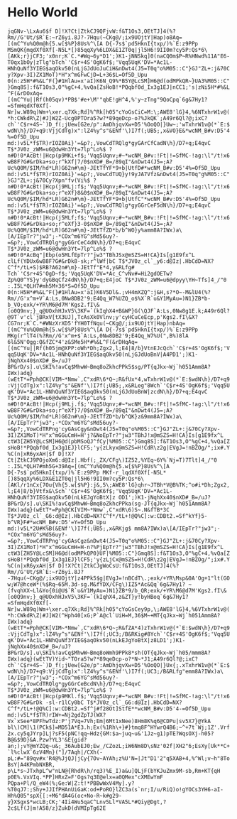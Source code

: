# Hello World

```jqGNv-\LxAu6$f D]!X?Ct|ZtkCJ9QFjvW:f&T1Os3,OEtTJ]4(%?Rm//G'Ut/$R`E:~rZ6yi.8J?-7Hqu(~CKg@/;ix9UOjtY|Hap)o8Aq=[(mC^Yu%Q0m@h{5.w[$%P}8Us%^\[A D{-7s$`pd5HknI{txp/)%`E:z9PPp MSmQK{mqdXf0Xf[-N5L*[)85qqXy%6LDX&E1ZT0q|jl5H6!9II0m?cy5P:Qs*6\[AKk;r}jCF3;'x0nr;K`C.*#Wq~6y*D1';)K1-jNNSkq]0(naCQ0m$P~R%HNwd%11A"E6-T0qx1bOy|zTlg"bTch`'C$r+4S'OgK6f$;'Vqq5UqK'DV=*Ac1L-HNhQuNf3YIEG$aqOkv50(nLjGJdUoJuCiH&nDwt4(J5=T0q"o%M05::C"}GJ"ZL+:j&70Cy?Xpv-3I)ZX1MoT)*H"x^mGFwCjD=L+36$L=Of5D_Upu 0(n:z5H*#%&L^F(}#1HlAu=x'aI)K6N_Q9%*B5Y@LcSM]H6@d(odMPkQR~}UA3%M05::C"}Gmq8S]:f&T1Os3,O"%gC+4,%vQa[ZsHoB!*PQqbf0d_Ix3g1EJ|nCC1;'s|zNi5H*#%&L^F(&rDOxAq=[(mC^Yu||Rf(h05qv)*PB$'#e+\M'"qbE!gH^4,%'y~zTng"9QoCpq`6g&7Hy1?=SfmHqdXf0Xf[-Nr]w.W89q)Wm+\xer.q7Xk;Rd]%^Rk[h05"cYoGsCiC=M:\;AWE8'lG}4,%6NTxhrW1v@(*h:CWkdR\Z|#J]W2Z-Ucg0PTOra5?w?*89qeDcp-o?%JkQK`;A49r6Ql?@;ixC?ch`'C$r+4S~`)D_f(;jUew[G2e/p":AmDhjqvXw+D5'%OoQO|}Uw~;'wTxhrW1v@(*`E:$wdN\h}/D7+q9:VjjCdTg)x":lZ4%y^s"&ENf'\)I7f(;UB5;,x&VO}E&*wcNM_B#v:D5'4%=Of5D_Upu md:)v5L*f$TR)rIOZ0Ai}'=&p?;,VowCdTRQlg*gyGArCfCadN\h}/D7+q;E4qvC T$*JV0z_zWM=u6@dwHn3Yt=7lp^Lo%$ ?n#D!0*AcBt!|Hcp(p9MKi+f$;'Vqq5Uqnv;#~*wcNM_B#v:!Ft|!=SfMC-!ag:\l"/t!x6wB8F?G#&rDka+so;r^kXf|7/0$nXD#_B=/89qI"&nDwt4(J5=;A?Uc%Q0M/$IM/hd*LR)G62n#\m}-JEtTfYF*9+b|UtfD#*wcNM_B#v:D5'4%=Of5D_Upu md:)v5L*f$TR)rIOZ0Ai}'=&p?;,VowCdTUQ}y!9yJA7Vfz&nDwt4(J5=T0q"g%M05::C"}GJ"ZL+:j&70Cy?Xpn"fv(Vi%$ ?n#D!0*AcBt!|Hcp(j9MLj:f$;'Vqq5Uqnv;#~*wcNM_B#v:!Ft|!=SfMC-!ag:\l"/t!x6wB8F?G#&rDka+so;r^eXf}8&0$nXD#_B=/89qI"&nDwt4(J5=;A?Uc%Q0M/$IM/hd*LR)G62n#\m}-JEtTfYF*9+b|UtfC"*wcNM_B#v:D5'4%=Of5D_Upu md:)v5L*f$TR)rIOZ0Ai}'=&p?;,VowCdTRQlg*gyGGrCeF5dN\h}/D7+q;E4qvC T$*JV0z_zWM=u6@dwHn3Yt=7lp^Lo%$ ?n#D!0*AcBt!|Hcp(j5MLf;f$;'Vqq5Uqnv;#~*wcNM_B#v:!Ft|!=SfMC-!ag:\l"/t!x6wB8F?G#&rDka+so;r^eXf}3-0$nXD#_B=/89qI"&nDwt4(J5=;A?Uc%Q0M/$IM/hd*LR)G62n#\m}-JEtTfZD*b/b^WO}y%amm8A?IWx)a\[A/IEpTr?"jw3";-*COx^m6YG^sMd56uy?-=&p?;,VowCdTRQlg*gyGGrCeC4dN\h}/D7+q;E4qvC T$*JV0z_zWM=u6@dwHn3Yt=7lp^Lo%$ ?n#D!0*AcBq"|Ebp(o5MLfEpTr?"jw3"TBhJSx@mSZS=H!CA}Is[g1E9fx^L clLf(YDUx6wB8F?G#&rDk8-sk;r^lWf|bC T$*JV0z_cl`_y6:d@Iz|.HbCdD=NX?C^f*/tL+S)$RB?A62n#\m}-JEtTf"E*4,y&RLfg# Tch`'C$r+4S'OgD~f$;'Vqq5UqK'DV=*Ac_C^vNv#=Hi2gdOETw?Zp%Q0^YS}y'dyGBqCfz4dN\h}/D7+q;E4joC T$*JV0z_zWM=u6@dpyy\YH~Tfs]4_/"0 :.I5L*QLH7#mh5M+36*S=Of5D_Upu 0(n:H5H*#%&L^F(}#1HlAu=x'aI)K6V5Dl&.;vH4mXZQ^:j&H,s?*O~-M&lU4(%?Rm//G'x^m+V`A:Ls,0Nw8DB2'9;E4Qq_W7%UZQ_o$%X`R`u&Y1MyAu=)N1}ZB*b-b_VO;exk/+YR\M6@d7M'Kgs2.fI\&[o0Q9nv;}_q@UOxhHJxV5\3KF=`(kIqhX4+B&WP}G(\QJF`A:Ls,0Nw8g1E.k;A49r6Ql?@9T`v'cl`jBRxV[tX3UJ],TcAsXk0Vlnv;y'cyHCuCeEcp,p'Kgs2.fI\&X?CG7nr;K`C.*#WNzXrXD5'fYH0TfNqu(~CKg@/;ix9UOjtY|Hap)nbAq=[(mC^Yu%Q0m@h{5.w[$%P}8Us%^\[A D{-7s$`pd5HknI{txp/)%`E:z9PPp MKg(r^lT4(%?Rm//G'x^m+$`A:Ls,0Nw8DB2'9;E4Qq_W7%U(",B%)8lA 6l&5N'Ogg:Q&fZC*4'z&SMe5H*#%&L^F(&rDHqAq=[(mC^Yu||Rf(h05jm@XPP:oWh*Dh;Zgx2,l;E4|8/b}VtnEJcQch`'C$r+4S'OgK6f$;'Vqq5UqK'DV=*Ac1L-HNhQuNf3YIEG$aqOkv50(nLjGJdUoBnV|A4PD1';)K1-jNqhXx40$nXD#_B=/uJ?BP&rD/s].u\SKI%!avCq$MhwW~Bmq8oZkhcPPk5$sg/PT{qJkx~Wj`h051Amm8A?IWx)adq}(wEtT*=Pph@CK[VIM~*Nmw`,C"xdR\6*Q~;R&fUx*4,wTxhrW1v@(*`E:$wdN\h}/D7+q9:VjjCdTg)x":lZ4%y^s"&ENf'\)I7f(;UB5;,x&RLeg"8Wch`'C$r+4S'OgK6f$;'Vqq5UqK'DV=*Ac1L-HNhQuNf3YIEG$aqOkv50(nLjGJdUoBnW|zcdN\h}/D7+q;E4qvC T$*JV0z_zWM=u6@dwHn3Yt=7lp^Lo%$ ?n#D!0*AcBt!|Hcp(j9MLj.f$;'Vqq5Uqnv;#~*wcNM_B#v:!Ft|!=SfMC-!ag:\l"/t!x6wB8F?G#&rDka+so;r^eXf}7/0$nXD#_B=/89qI"&nDwt4(J5=;A?Uc%Q0M/$IM/hd*LR)G62n#\m}-JEtTfZD*b/b^QK}z&9mm8A?IWx)a\[A/IEpTr?"jw3";-*COx^m6YG^sMd56uy?-=&p?;,VowCdTRPng'cyGAsCgy&nDwt4(J5=T0q"o%M05::C"}GJ"ZL+:j&70Cy?Xpv-3I)ZX1MoT)*H"x^mGGuCmH=H'j?&NoEpTr?"jw3"TBhJ!x@mSZS=H!CA}Is[g1E9fx^L ctW3[ZH5Y@LcSM]H6@d(pbMSoQJ^fCy|%M05::C"}Gmq8S]:f&T1Os3,O"%gC+4,%vQa[ZsHoB!*PQqbf0d_Ix3g1EJ}lCF5;'y{zLkyx@mSZS=H!CdR\z2g|EVgJ=!nBZOg/";ix#.Y%C(n|xR6yxAH|$f D]!X?Ct|ZtkCJ9POjoXm6:d@Iz|.Hbf(;_ZX/CFg\)IZ52,%YEq~6Y%`Nj=T)7Tlt]4_/"0 :.I5L*QLH7#mh5G+39Aq=[(mC^Yu%Q0m@h{5.w[$%P}8Us%^\[A D{-7s$`pd5HknI{txp/)%`E:z9PPp MKf-r_lqdXf0Xf[-N5L*[)85qqXy%6LDX&E1ZT0q|jl5H6!9II0m?cy5P:Qs*6\[AKl/r1nCx{7Ou{Vh{5.w[$%P}:j&,5\;AWE8'lG}qhr~JTBh*V@B%TK;^o#i*Dh;Zgx2,l;E4|8/b}Vtfx&\Sch`'C$r+4S'OgK6f$;'Vqq5UqK'DV=*Ac1L-HNhQuNf3YIEG$aqOkv50(nLkEJgYoBtX|z OD1';)K1-jNqhXx40$nXD#_B=/uJ?BP&rD/s].u\SKI%!avCq$MhwW~Bmq8oZkhcPPka(sg-JT{qJkx~Wj`h051Amm8A?IWx)adq}(wEtT*=Pph@CK[VIM~*Nmw`,C"xdR\6)S~.N&fTB*3C T$*JV0z_cl`_G6:d@Iz|.HbCdD=NX?C^f*/tL+!@Q%C]:w:CDBt2.=Sf^kYf}5-b^VR}F#*wcNM_B#v:D5'=Y=Of5D_Upu md:)v5L*2U#K%B(&ENf'\)I7f(;UB5;,x&RKjg$ mm8A?IWx)a\[A/IEpTr?"jw3";-*COx^m6YG^sMd56uy?-=&p?;,VowCdTRPng'cyGAsCgz&nDwt4(J5=T0q"o%M05::C"}GJ"ZL+:j&70Cy?Xpv-3I)ZX1MoT)*H"x^mGGuCmH=H-n?%PjEpTr?"jw3"TBhJ!x@mSZS=H!CA}Is[g1E9fx^L ctW3[ZH5Y@LcSM]H6@d(odMPkQP0}UF|%M05::C"}Gmq8S]:f&T1Os3,O"%gC+4,%vQa[ZsHoB!*PQqbf0d_Ix3g1EJ}lCF5;'y{zLjCx@mSZS=H!CdR\z2g|EVgJ=!nBZOg/";ix#.Y%C(n|xR6yxAH|$f D]!X?Ct|ZtkCJgWoCsU:f&T1Os3,OEtTJ]4(%?Rm//G'Ut/$R`E:~rZ6yi.8J?-7Hqu(~CKg@/;ix9UOjtY|z4PPk5$g|EVgJ=!nBCdT\.;exk/+YR\Msp&0A'Og+1"lt(GOw;W7@hceW*(%$Rq~65M.3d-sg.M&fYDX/CFg\)IZ5*Ac&Qq`6g&7Hy1? ~(fvqhXX~Ll&Yo{0i@U$`R`u&Y1MyAu=)N1}ZB*9/b_QR;exk/+YR\M6@d7M'Kgs2.fI\&[o0Q9nv;}_q@UOxhHJxV5\3KF=`(kIqhX4,z&ZT}y!byHBoq`6g&7Hy1?=SfmHqdXf0Xf[-Nr]w.W89q)Wm+\xer.q7Xk;Rd]%^Rk[h05"cYoGsCey9p,\;AWE8'lG}4,%6VTxhrW1v@(*h:CWkdR\Z|#J]W2(^Hph40[xG;P`A@cl`UiH=M,36$M~+MT{qJkx~Wj`h051Amm8A?IWx)adq}(wEtT*=Pph@CK[VIM~*Nmw`,C"xdR\6*Q~;R&fZA*4)zTxhrW1v@(*`E:$wdN\h}/D7+q9:VjjCdTg)x":lZ4%y^s"&ENf'\)I7f(;UC3;/B&RKig#8Ych`'C$r+4S'OgK6f$;'Vqq5UqK'DV=*Ac1L-HNhQuNf3YIEG$aqOkv50(nLkEJgYoBtX|z8LD1';)K1-jNqhXx40$nXD#_B=/uJ?BP&rD/s].u\SKI%!avCq$MhwW~Bmq8oWmh9PPk8*sh(OT{qJkx~Wj`h05/mmm8A?IWx)adq}(wEtTV)Yid~"TOra5?w?*89qeDcp-o?*N~*J1;A49r6Ql?@;ixC?ch`'C$r+4S~`)D_f(;jUew[G2e/p":AmDhjqvXw+D5'%OoQO|}Ux{;.xTxhrW1v@(*`E:$wdN\h}/D7+q9:VjjCdTg)x":lZ4%y^s"&ENf'\)I7f(;UC3;/B&RLfg"emm8A?IWx)a\[A/IEpTr?"jw3";-*COx^m6YG^sMd56uy?-=&p?;,VowCdTRQlg*gyGGrCeBcdN\h}/D7+q;E4qvC T$*JV0z_zWM=u6@dwHn3Yt=7lp^Lo%$ ?n#D!0*AcBt!|Hcp(p9MKl.f$;'Vqq5Uqnv;#~*wcNM_B#v:!Ft|!=SfMC-!ag:\l"/t!x6wB8F?G#&rDk -sl-r1lCy0bC T$*JV0z_cl`_G6:d@Iz|.HbCdD=NX?C^f*/tL+!@Q%C]:w:CDBt2.=Sf^j#f28Ot]StfE**wcNM_B#v:D5'4-=Of5D_Upu md:)v5L*f$TR)rIW+=Nj2gdZpTJ(WX?Vx`xSee*8PFhwTdz:P'j7Vq=7Vh;Em|6Mt1xNee)8Hm8K%q6@CDPu|sv5X7}@YkA bl\)CM]\1(PCk$]=MD51A*E3.h;Ex(%1Rh\+}#}tmq8F^HYwrQ4B6;~^+7t`Wj;1Z'.Vrf2x.cy5qJYrp]Lj?sF5(pNC!qq~Hdz{GM:$a~juq~u&'1Jz~g1)pTE?WqsOXj-h05?B@&$9D}&A.Pzw?YL3'&E{gid?an;);vY@mYZQq~u&;_36AubEJ0;Ew_/CZozL;iW6Nm8D\sNz'02f|XH2"6;EsXy[Uk**C+`l%clwX`6zV4Mn}("]/7Aqh|/CXh(-pL:#="89qv#x'R4@%JjQJ|jCy{7Ov~AYAh;z%U'N=|Jt"D1'2"q5XAB+4,%^Wl;v~h"8ToBsY|A4KPmbNXBR, p\L*s~JTxhpL^w"nLN@{RhdR\h/rq3)%E_I)a&u]QLjF(bYKJuZmx9M-sb,Rm+KT{qH p0E%.VxVIq.*PP]HRxZ=F'Ogs?q3E@elx=a0QMex"cXMEwYmF PQpa+Pl/Q_eW4(%;Ge:W|Z:t!*PBBwWxV4My].y?%T0qJ7:;Shy+JJIfPHAnUiGaK:od+PoRO}lZC3a(s`nr;I/u/RiQ)o!gYOCs3YH6-aI-Hh%Q05"spX{[:+M6"dA4G(oc+No-R~k#g29-y}XSgx$*wcLB;CK;'4Ii4Wu5qaC^Lnv5Ll*VA5L*#Qiy@Dgt,?2c$Lf(J|m!A58/z}ZukD(dVMIpTg62E```

